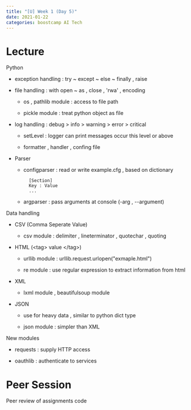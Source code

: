 ```yaml
---
title: "[U] Week 1 (Day 5)"
date: 2021-01-22
categories: boostcamp AI Tech
---
```

# Lecture
Python

* exception handling : try ~ except ~ else ~ finally , raise

* file handling : with open ~ as , close , 'rwa' , encoding 

    * os , pathlib module : access to file path

    * pickle module : treat python object as file

* log handling : debug > info > warning > error > critical

    * setLevel : logger can print messages occur this level or above

    * formatter , handler , confing file

* Parser

    * configparser : read or write example.cfg , based on dictionary

            [Section]
            Key : Value
            ...

    * argparser : pass arguments at console (-arg , --argument)

Data handling

* CSV (Comma Seperate Value)

    * csv module : delimiter , lineterminator , quotechar , quoting

* HTML (\<tag\> value \</tag\>)

    * urllib module : urllib.request.urlopen("exmaple.html")

    * re module : use regular expression to extract information from html

* XML

    * lxml module , beautifulsoup module

* JSON

    * use for heavy data , similar to python dict type

    * json module : simpler than XML

New modules

* requests : supply HTTP access

* oauthlib : authenticate to services


# Peer Session

Peer review of assignments code



